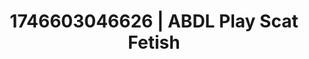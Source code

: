 ---
categories:
- Artistic control
- AI-generated
- Alt romance
- Feather touch
- Erotic friction
- Deep gaze
- ASMR
- Cosplay
image: /assets/images/1746603046626.jpg
layout: post
seo:
  description: Featured content with exclusive ABDL Play, Scat Fetish. HD images available.
  keywords: ABDL Play, Scat Fetish
  og_image: /assets/images/1746603046626.jpg
  schema_type: VisualArtwork
tags:
- '#1746603046626'
- Scat Fetish
- ABDL Play
title: 1746603046626 | ABDL Play Scat Fetish
---